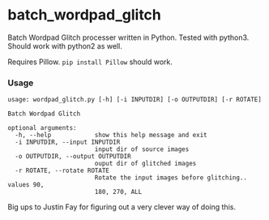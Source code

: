 # batch_wordpad_glitch
Batch Wordpad Glitch processer written in Python.
Tested with python3. Should work with python2 as well.

Requires Pillow. `pip install Pillow` should work.

### Usage

```
usage: wordpad_glitch.py [-h] [-i INPUTDIR] [-o OUTPUTDIR] [-r ROTATE]

Batch Wordpad Glitch

optional arguments:
  -h, --help            show this help message and exit
  -i INPUTDIR, --input INPUTDIR
                        input dir of source images
  -o OUTPUTDIR, --output OUTPUTDIR
                        ouput dir of glitched images
  -r ROTATE, --rotate ROTATE
                        Rotate the input images before glitching.. values 90,
                        180, 270, ALL
```

Big ups to Justin Fay for figuring out a very clever way of doing this.

 
